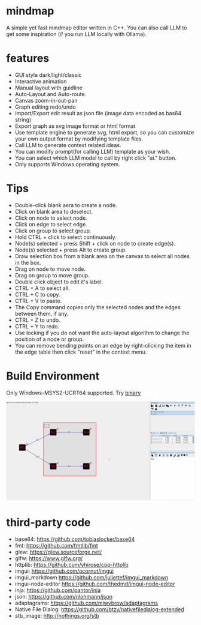 # mindmap
A simple yet fast mindmap editor written in C++. You can also call LLM to get some inspiration (if you run LLM locally with Ollama).

# features
* GUI style dark/light/classic
* Interactive animation
* Manual layout with guidline
* Auto-Layout and Auto-route.
* Canvas zoom-in-out-pan
* Graph editing redo/undo
* Import/Export edit result as json file (image data encoded as bas64 string)
* Export graph as svg image format or html format
* Use template engine to generate svg, html export, so you can customize your own output format by modifying template files.
* Call LLM to generate context related ideas.
* You can modify prompt(for calling LLM) template as your wish.
* You can select which LLM model to call by right click "ai." button.
* Only supports Windows operating system.


# Tips
  * Double-click blank aera to create a node.
  * Click on blank area to deselect.
  * Click on node to select node.
  * Click on edge to select edge.
  * Click on group to select group.
  * Hold CTRL + click to select continuously.
  * Node(s) selected + press Shift + click on node to create edge(s).
  * Node(s) selected + press Alt to create group.
  * Draw selection box from a blank area on the canvas to select all nodes in the box.
  * Drag on node to move node.
  * Drag on group to move group.
  * Double click object to edit it's label.
  * CTRL + A to select all.
  * CTRL + C to copy.
  * CTRL + V to paste.
  * The Copy command copies only the selected nodes and the edges between them, if any.
  * CTRL + Z to undo.
  * CTRL + Y to redo.
  * Use locking if you do not want the auto-layout algorithm to change the position of a node or group.
  * You can remove bending points on an edge by right-clicking the item in the edge table then click "reset" in the context menu.

# Build Environment
Only Windows-MSYS2-UCRT64 supported. Try [binary](https://github.com/azula1A89/mindmap/releases/download/tagv1.0.0/bin.zip)

[![Watch the video](https://raw.githubusercontent.com/azula1A89/mindmap/main/docs/pictures/thumbnail.png)](https://github.com/user-attachments/assets/be4c39d2-5789-451f-b4c7-4e02d0903eb0)

# third-party code
  * base64: https://github.com/tobiaslocker/base64
  * fmt: https://github.com/fmtlib/fmt
  * glew: https://glew.sourceforge.net/
  * glfw: https://www.glfw.org/
  * httplib: https://github.com/yhirose/cpp-httplib
  * imgui: https://github.com/ocornut/imgui
  * imgui_markdown https://github.com/juliettef/imgui_markdown
  * imgui-node-editor https://github.com/thedmd/imgui-node-editor
  * inja: https://github.com/pantor/inja
  * json: https://github.com/nlohmann/json
  * adaptagrams: https://github.com/mjwybrow/adaptagrams
  * Native File Dialog: https://github.com/btzy/nativefiledialog-extended
  * stb_image: http://nothings.org/stb

